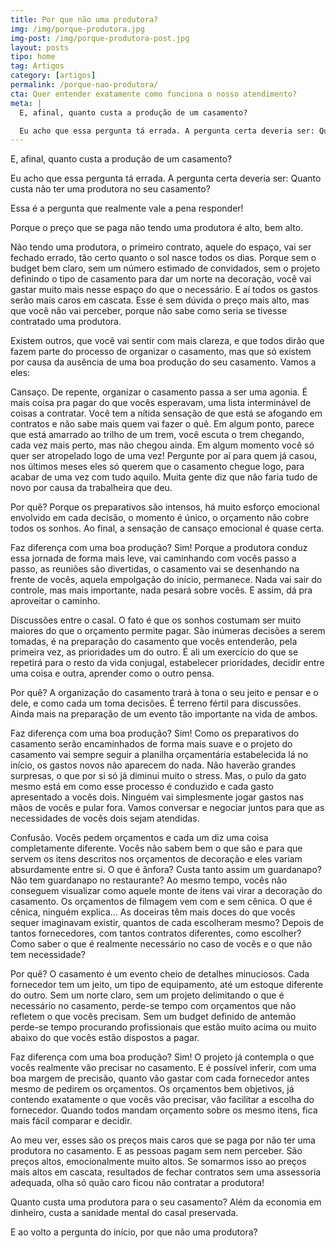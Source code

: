 ```yaml
---
title: Por que não uma produtora?
img: /img/porque-produtora.jpg
img-post: /img/porque-produtora-post.jpg
layout: posts
tipo: home
tag: Artigos
category: [artigos]
permalink: /porque-nao-produtora/
cta: Quer entender exatamente como funciona o nosso atendimento?
meta: |
  E, afinal, quanto custa a produção de um casamento?

  Eu acho que essa pergunta tá errada. A pergunta certa deveria ser: Quanto custa não ter uma produtora no seu casamento?
---
```


E, afinal, quanto custa a produção de um casamento?

Eu acho que essa pergunta tá errada. A pergunta certa deveria ser: Quanto custa não ter uma produtora no seu casamento?

Essa é a pergunta que realmente vale a pena responder!

Porque o preço que se paga não tendo uma produtora é alto, bem alto.

Não tendo uma produtora, o primeiro contrato, aquele do espaço, vai ser fechado errado, tão certo quanto o sol nasce todos os dias. Porque sem o budget bem claro, sem um número estimado de convidados, sem o projeto definindo o tipo de casamento para dar um norte na decoração, você vai gastar muito mais nesse espaço do que o necessário. E aí todos os gastos serão mais caros em cascata. 
Esse é sem dúvida o preço mais alto, mas que você não vai perceber, porque não sabe como seria se tivesse contratado uma produtora.

Existem outros, que você vai sentir com mais clareza, e que todos dirão que fazem parte do processo de organizar o casamento, mas que só existem por causa da ausência de uma boa produção do seu casamento. Vamos a eles:

Cansaço. De repente, organizar o casamento passa a ser uma agonia. É mais coisa pra pagar do que vocês esperavam, uma lista interminável de coisas a contratar. Você tem a nítida sensação de que está se afogando em contratos e não sabe mais quem vai fazer o quê. 
Em algum ponto, parece que está amarrado ao trilho de um trem, você escuta o trem chegando, cada vez mais perto, mas não chegou ainda. Em algum momento você só quer ser atropelado logo de uma vez! Pergunte por aí para quem já casou, nos últimos meses eles só querem que o casamento chegue logo, para acabar de uma vez com tudo aquilo. Muita gente diz que não faria tudo de novo por causa da trabalheira que deu.

Por quê? Porque os preparativos são intensos, há muito esforço emocional envolvido em cada decisão, o momento é único, o orçamento não cobre todos os sonhos. Ao final, a sensação de cansaço emocional é quase certa.

Faz diferença com uma boa produção? Sim!
Porque a produtora conduz essa jornada de forma mais leve, vai caminhando com vocês passo a passo, as reuniões são divertidas, o casamento vai se desenhando na frente de vocês, aquela empolgação do início, permanece. Nada vai sair do controle, mas mais importante, nada pesará sobre vocês. E assim, dá pra aproveitar o caminho.

Discussões entre o casal. O fato é que os sonhos costumam ser muito maiores do que o orçamento permite pagar. São inúmeras decisões a serem tomadas, é na preparação do casamento que vocês entenderão, pela primeira vez, as prioridades um do outro. É ali um exercício do que se repetirá para o resto da vida conjugal, estabelecer prioridades, decidir entre uma coisa e outra, aprender como o outro pensa.

Por quê? A organização do casamento trará à tona o seu jeito e pensar e o dele, e como cada um toma decisões. É terreno fértil para discussões. Ainda mais na preparação de um evento tão importante na vida de ambos.

Faz diferença com uma boa produção? Sim!
Como os preparativos do casamento serão encaminhados de forma mais suave e o projeto do casamento vai sempre seguir a planilha orçamentária estabelecida lá no início, os gastos novos não aparecem do nada. Não haverão grandes surpresas, o que por si só já diminui muito o stress. Mas, o pulo da gato mesmo está em como esse processo é conduzido e cada gasto apresentado a vocês dois.
Ninguém vai simplesmente jogar gastos nas mãos de vocês e pular fora. Vamos conversar e negociar juntos para que as necessidades de vocês dois sejam atendidas.

Confusão. Vocês pedem orçamentos e cada um diz uma coisa completamente diferente. Vocês não sabem bem o que são e para que servem os itens descritos nos orçamentos de decoração e eles variam absurdamente entre si. O que é ânfora? Custa tanto assim um guardanapo? Não tem guardanapo no restaurante? 
Ao mesmo tempo, vocês não conseguem visualizar como aquele monte de itens vai virar a decoração do casamento.
Os orçamentos de filmagem vem com e sem cênica. O que é cênica, ninguém explica…
As doceiras têm mais doces do que vocês sequer imaginavam existir, quantos de cada escolheram mesmo?
Depois de tantos fornecedores, com tantos contratos diferentes, como escolher? Como saber o que é realmente necessário no caso de vocês e o que não tem necessidade?

Por quê? O casamento é um evento cheio de detalhes minuciosos. Cada fornecedor tem um jeito, um tipo de equipamento, até um estoque diferente do outro. Sem um norte claro, sem um projeto delimitando o que é necessário no casamento, perde-se tempo com orçamentos que não refletem o que vocês precisam. Sem um budget definido de antemão perde-se tempo procurando profissionais que estão muito acima ou muito abaixo do que vocês estão dispostos a pagar.

Faz diferença com uma boa produção? Sim!
O projeto já contempla o que vocês realmente vão precisar no casamento. E é possível inferir, com uma boa margem de precisão, quanto vão gastar com cada fornecedor antes mesmo de pedirem os orçamentos.
Os orçamentos bem objetivos, já contendo exatamente o que vocês vão precisar, vão facilitar a escolha do fornecedor. Quando todos mandam orçamento sobre os mesmo itens, fica mais fácil comparar e decidir.


Ao meu ver, esses são os preços mais caros que se paga por não ter uma produtora no casamento. E as pessoas pagam sem nem perceber. São preços altos, emocionalmente muito altos. Se somarmos isso ao preços mais altos em cascata, resultados de fechar contratos sem uma assessoria adequada, olha só quão caro ficou não contratar a produtora!

Quanto custa uma produtora para o seu casamento? Além da economia em dinheiro, custa a sanidade mental do casal preservada.

E ao volto a pergunta do início, por que não uma produtora?

